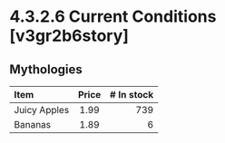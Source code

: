 # 4.3.2.6 Current Conditions [v3gr2b6story]
## Mythologies

| Item         | Price | # In stock |
|:-------------|:-----:|-----------:|
| Juicy Apples |  1.99 |        739 |
| Bananas      |  1.89 |          6 |
